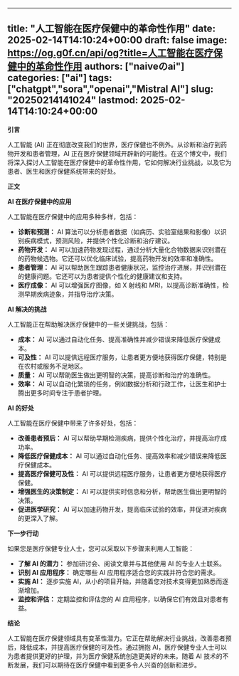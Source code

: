 
---
title: "人工智能在医疗保健中的革命性作用"
date: 2025-02-14T14:10:24+00:00
draft: false
image: https://og.g0f.cn/api/og?title=人工智能在医疗保健中的革命性作用
authors: ["naiveのai"]
categories: ["ai"]
tags: ["chatgpt","sora","openai","Mistral AI"]
slug: "20250214141024"
lastmod: 2025-02-14T14:10:24+00:00
---
**引言**

人工智能 (AI) 正在彻底改变我们的世界，医疗保健也不例外。从诊断和治疗到药物开发和患者管理，AI 正在医疗保健领域开辟新的可能性。在这个博文中，我们将深入探讨人工智能在医疗保健中的革命性作用，它如何解决行业挑战，以及它为患者、医生和医疗保健系统带来的好处。

**正文**

**AI 在医疗保健中的应用**

人工智能在医疗保健中的应用多种多样，包括：

* **诊断和预测：** AI 算法可以分析患者数据（如病历、实验室结果和影像）以识别疾病模式，预测风险，并提供个性化诊断和治疗建议。
* **药物开发：** AI 可以加速药物发现过程，通过分析大量化合物数据来识别潜在的药物候选物。它还可以优化临床试验，提高药物开发的效率和准确性。
* **患者管理：** AI 可以帮助医生跟踪患者健康状况，监控治疗进展，并识别潜在的健康问题。它还可以为患者提供个性化的健康建议和支持。
* **医疗成像：** AI 可以增强医疗图像，如 X 射线和 MRI，以提高诊断准确性，检测早期疾病迹象，并指导治疗决策。

**AI 解决的挑战**

人工智能正在帮助解决医疗保健中的一些关键挑战，包括：

* **成本：** AI 可以通过自动化任务、提高准确性并减少错误来降低医疗保健成本。
* **可及性：** AI 可以提供远程医疗服务，让患者更方便地获得医疗保健，特别是在农村或服务不足地区。
* **质量：** AI 可以帮助医生做出更明智的决策，提高诊断和治疗的准确性。
* **效率：** AI 可以自动化繁琐的任务，例如数据分析和行政工作，让医生和护士腾出更多时间专注于患者护理。

**AI 的好处**

人工智能在医疗保健中带来了许多好处，包括：

* **改善患者预后：** AI 可以帮助早期检测疾病，提供个性化治疗，并提高治疗成功率。
* **降低医疗保健成本：** AI 可以通过自动化任务、提高效率和减少错误来降低医疗保健成本。
* **提高医疗保健可及性：** AI 可以提供远程医疗服务，让患者更方便地获得医疗保健。
* **增强医生的决策制定：** AI 可以提供实时信息和分析，帮助医生做出更明智的决策。
* **促进医学研究：** AI 可以加速药物开发，提高临床试验的效率，并促进对疾病的更深入了解。

**下一步行动**

如果您是医疗保健专业人士，您可以采取以下步骤来利用人工智能：

* **了解 AI 的潜力：** 参加研讨会、阅读文章并与其他使用 AI 的专业人士联系。
* **识别 AI 应用程序：** 确定哪些 AI 应用程序适合您的实践并符合您的需求。
* **实施 AI：** 逐步实施 AI，从小的项目开始，并随着您对技术变得更加熟悉而逐渐增加。
* **监控和评估：** 定期监控和评估您的 AI 应用程序，以确保它们有效且对患者有益。

**结论**

人工智能在医疗保健领域具有变革性潜力。它正在帮助解决行业挑战，改善患者预后，降低成本，并提高医疗保健的可及性。通过拥抱 AI，医疗保健专业人士可以为患者提供更好的护理，并为医疗保健系统创造更美好的未来。随着 AI 技术的不断发展，我们可以期待在医疗保健中看到更多令人兴奋的创新和进步。